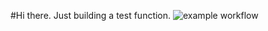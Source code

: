 #Hi there. 
Just building a test function.
![example workflow](https://github.com/cyber-bartels/my_azure_function/actions/workflows/main.yml/badge.svg)
